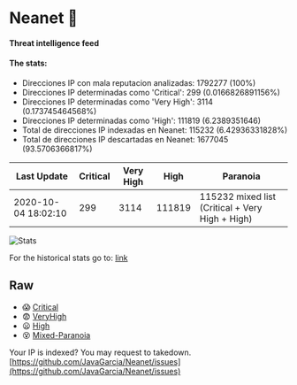 # Neanet :hocho:
#### Threat intelligence feed
#### The stats:

- Direcciones IP con mala reputacion analizadas: 1792277 (100%)
- Direcciones IP determinadas como 'Critical':  299 (0.0166826891156%)
- Direcciones IP determinadas como 'Very High':  3114 (0.173745464568%)
- Direcciones IP determinadas como 'High':  111819 (6.2389351646)
- Total de direcciones IP indexadas en Neanet:  115232 (6.42936331828%)
- Total de direcciones IP descartadas en Neanet:  1677045 (93.5706366817%)

| Last Update | Critical | Very High | High | Paranoia |
| --- | --- | --- | --- | --- |
| 2020-10-04 18:02:10 | 299 | 3114 | 111819 | 115232 mixed list (Critical + Very High + High)|

![Stats](https://docs.google.com/spreadsheets/d/e/2PACX-1vSnaNMIXVabIpDJjufMlzH7poXnshF3mgd8Is1g9ytUEzVsP5my4Trn8f-xkoLLQ38xpL3HtmUexLo6/pubchart?oid=501124687&format=image)

For the historical stats go to: [link](/stats.csv)
## Raw
- :scream: [Critical](https://raw.githubusercontent.com/JavaGarcia/Neanet/master/blacklists/neanet_critical.txt)
- :fearful: [VeryHigh](https://raw.githubusercontent.com/JavaGarcia/Neanet/master/blacklists/neanet_veryHigh.txtt)
- :frowning: [High](https://raw.githubusercontent.com/JavaGarcia/Neanet/master/blacklists/neanet_high.txt)
- :dizzy_face: [Mixed-Paranoia](https://raw.githubusercontent.com/JavaGarcia/Neanet/master/blacklists/neanet_all.txt)


Your IP is indexed? You may request to takedown. [https://github.com/JavaGarcia/Neanet/issues](https://github.com/JavaGarcia/Neanet/issues)































































































































































































































































































































































































































































































































































































































































































































































































































































































































































































































































































































































































































































